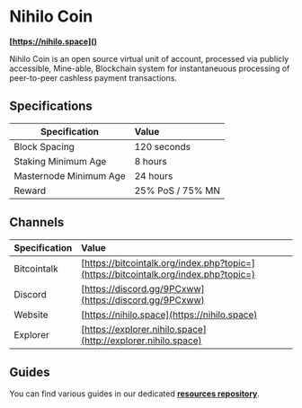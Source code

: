 # Nihilo Coin
**[https://nihilo.space]()**

Nihilo Coin is an open source virtual unit of account, processed via publicly accessible, Mine-able, Blockchain system for instantaneuous processing of peer-to-peer cashless payment transactions.

## Specifications


| Specification          | Value             |
| ---------------------- |:------------------|
| Block Spacing          | 120 seconds       |
| Staking Minimum Age    | 8 hours           |
| Masternode Minimum Age | 24 hours          |
| Reward                 | 25% PoS / 75% MN  |

## Channels

| Specification | Value             |
| ------------- |:------------------|
| Bitcointalk   | [https://bitcointalk.org/index.php?topic=](https://bitcointalk.org/index.php?topic=)       |
| Discord       | [https://discord.gg/9PCxww](https://discord.gg/9PCxww) |
| Website       | [https://nihilo.space](https://nihilo.space) |
| Explorer      | [https://explorer.nihilo.space](http://explorer.nihilo.space)

## Guides
You can find various guides in our dedicated **[resources repository](https://github.com/nihilocoin/pos-resources)**.


